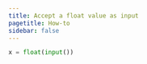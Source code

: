 ```yaml
---
title: Accept a float value as input
pagetitle: How-to
sidebar: false
---
```


```python
x = float(input())
```

